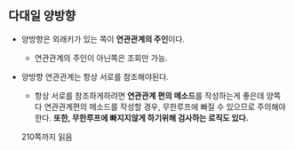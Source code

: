 ## 다대일 양방향

- 양방향은 외래키가 있는 쪽이 **연관관계의 주인**이다. 

  - 연관관계의 주인이 아닌쪽은 조회만 가능.

- 양방향 연관관계는 항상 서로를 참조해야된다.

  - 항상 서로를 참조하게하려면 **연관관계 편의 메소드**를 작성하는게 좋은데 양쪽 다 연관관계편의 메소드를 작성할 경우, 무한루프에 빠질 수 있으므로 주의해야한다. **또한, 무한루프에 빠지지않게 하기위해 검사하는 로직도 있다.**

  210쪽까지 읽음

